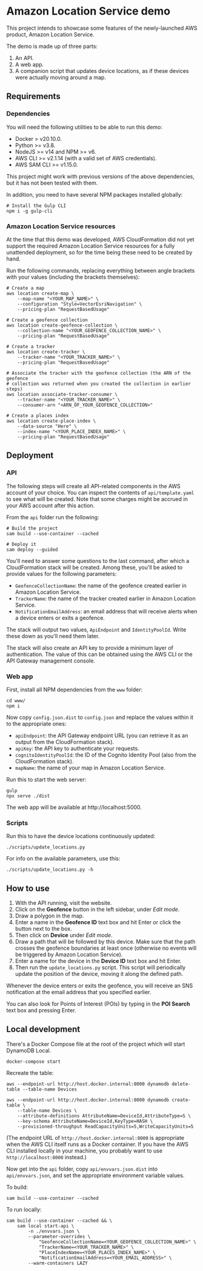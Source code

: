 # Amazon Location Service demo

This project intends to showcase some features of the newly-launched AWS product, Amazon Location Service.

The demo is made up of three parts:

1. An API.
2. A web app.
3. A companion script that updates device locations, as if these devices were actually moving around a map.

## Requirements

### Dependencies

You will need the following utilities to be able to run this demo:

* Docker > v20.10.0.
* Python >= v3.8.
* NodeJS >= v14 and NPM >= v6.
* AWS CLI >= v2.1.14 (with a valid set of AWS credentials).
* AWS SAM CLI >= v1.15.0.

This project might work with previous versions of the above dependencies, but it has not been tested with them.

In addition, you need to have several NPM packages installed globally:

```
# Install the Gulp CLI
npm i -g gulp-cli
```

### Amazon Location Service resources

At the time that this demo was developed, AWS CloudFormation did not yet support the required Amazon Location Service resources for a fully unattended deployment, so for the time being these need to be created by hand.

Run the following commands, replacing everything between angle brackets with your values (including the brackets themselves):

```
# Create a map
aws location create-map \
    --map-name "<YOUR_MAP_NAME>" \
    --configuration "Style=VectorEsriNavigation" \
    --pricing-plan "RequestBasedUsage"

# Create a geofence collection
aws location create-geofence-collection \
    --collection-name "<YOUR_GEOFENCE_COLLECTION_NAME>" \
    --pricing-plan "RequestBasedUsage"

# Create a tracker
aws location create-tracker \
    --tracker-name "<YOUR_TRACKER_NAME>" \
    --pricing-plan "RequestBasedUsage"

# Associate the tracker with the geofence collection (the ARN of the geofence
# collection was returned when you created the collection in earlier steps)
aws location associate-tracker-consumer \
    --tracker-name "<YOUR_TRACKER_NAME>" \
    --consumer-arn "<ARN_OF_YOUR_GEOFENCE_COLLECTION>"

# Create a places index
aws location create-place-index \
    --data-source "Here" \
    --index-name "<YOUR_PLACE_INDEX_NAME>" \
    --pricing-plan "RequestBasedUsage"
```

## Deployment

### API

The following steps will create all API-related components in the AWS account of your choice. You can inspect the contents of `api/template.yaml` to see what will be created. Note that some charges might be accrued in your AWS account after this action.

From the `api` folder run the following:

```
# Build the project
sam build --use-container --cached

# Deploy it
sam deploy --guided
```

You'll need to answer some questions to the last command, after which a CloudFormation stack will be created. Among these, you'll be asked to provide values for the following parameters:

* `GeofenceCollectionName`: the name of the geofence created earlier in Amazon Location Service.
* `TrackerName`: the name of the tracker created earlier in Amazon Location Service.
* `NotificationEmailAddress`: an email address that will receive alerts when a device enters or exits a geofence.

The stack will output two values, `ApiEndpoint` and `IdentityPoolId`. Write these down as you'll need them later.

The stack will also create an API key to provide a minimum layer of authentication. The value of this can be obtained using the AWS CLI or the API Gateway management console.

### Web app

First, install all NPM dependencies from the `www` folder:

```
cd www/
npm i
```

Now copy `config.json.dist` to `config.json` and replace the values within it to the appropriate ones:

* `apiEndpoint`: the API Gateway endpoint URL (you can retrieve it as an output from the CloudFormation stack).
* `apiKey`: the API key to authenticate your requests.
* `cognitoIdentityPoolId`: the ID of the Cognito Identity Pool (also from the CloudFormation stack).
* `mapName`: the name of your map in Amazon Location Service.

Run this to start the web server:

```
gulp
npx serve ./dist
```

The web app will be available at http://localhost:5000.

### Scripts

Run this to have the device locations continuously updated:

```
./scripts/update_locations.py
```

For info on the available parameters, use this:

```
./scripts/update_locations.py -h
```

## How to use

1. With the API running, visit the website.
2. Click on the **Geofence** button in the left sidebar, under _Edit mode_.
3. Draw a polygon in the map.
4. Enter a name in the **Geofence ID** text box and hit Enter or click the button next to the box.
5. Then click on **Device** under _Edit mode_.
6. Draw a path that will be followed by this device. Make sure that the path crosses the geofence boundaries at least once (otherwise no events will be triggered by Amazon Location Service).
7. Enter a name for the device in the **Device ID** text box and hit Enter.
8. Then run the `update_locations.py` script. This script will periodically update the position of the device, moving it along the defined path.

Whenever the device enters or exits the geofence, you will receive an SNS notification at the email address that you specified earlier.

You can also look for Points of Interest (POIs) by typing in the **POI Search** text box and pressing Enter.

## Local development

There's a Docker Compose file at the root of the project which will start DynamoDB Local.

```
docker-compose start
```

Recreate the table:

```
aws --endpoint-url http://host.docker.internal:8000 dynamodb delete-table --table-name Devices

aws --endpoint-url http://host.docker.internal:8000 dynamodb create-table \
    --table-name Devices \
    --attribute-definitions AttributeName=DeviceId,AttributeType=S \
    --key-schema AttributeName=DeviceId,KeyType=HASH \
    --provisioned-throughput ReadCapacityUnits=5,WriteCapacityUnits=5
```

(The endpoint URL of `http://host.docker.internal:8000` is appropriate when the AWS CLI itself runs as a Docker container. If you have the AWS CLI installed locally in your machine, you probably want to use `http://localhost:8000` instead.)

Now get into the `api` folder, copy `api/envvars.json.dist` into `api/envvars.json`, and set the appropriate environment variable values.

To build:

```
sam build --use-container --cached
```

To run locally:

```
sam build --use-container --cached && \
    sam local start-api \
        -n ./envvars.json \
        --parameter-overrides \
            "GeofenceCollectionName=<YOUR_GEOFENCE_COLLECTION_NAME>" \
            "TrackerName=<YOUR_TRACKER_NAME>" \
            "PlaceIndexName=<YOUR_PLACES_INDEX_NAME>" \
            "NotificationEmailAddress=<YOUR_EMAIL_ADDRESS>" \
        --warm-containers LAZY
```
